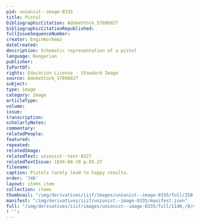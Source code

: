 ```yaml
---
pid: unionist--image-0335
title: Pistol
bibliographicCitation: AdobeStock_57896827
bibliographicCitationRepublished: 
fullIssueSequenceNumber: 
creator: EnginKorkmaz
dateCreated: 
description: Schematic representation of a pistol
language: Hungarian
publisher: 
IsPartOf: 
rights: Education License - Standard Image
source: AdobeStock_57896827
subject: 
type: image
category: Image
articleType: 
volume: 
issue: 
transcription: 
scholarlyNotes: 
commentary: 
relatedPeople: 
featured: 
repeated: 
relatedImage: 
relatedText: unionist--text-0327
relatedTextIssue: 1834-04-10 p.03.27
filename: 
caption: Pistols rarely lead to happy results.
order: '746'
layout: items_item
collection: items
thumbnail: "/img/derivatives/iiif/images/unionist--image-0335/full/250,/0/default.jpg"
manifest: "/img/derivatives/iiif/unionist--image-0335/manifest.json"
full: "/img/derivatives/iiif/images/unionist--image-0335/full/1140,/0/default.jpg"
! '': 
---
```

